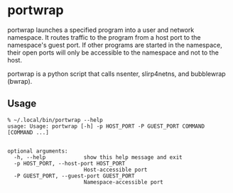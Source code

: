 portwrap
========
portwrap launches a specified program into a user and network namespace. It
routes traffic to the program from a host port to the namespace's guest port.
If other programs are started in the namespace, their open ports will only be
accessible to the namespace and not to the host.

portwrap is a python script that calls nsenter, slirp4netns, and bubblewrap
(bwrap).

Usage
-----
```console
% ~/.local/bin/portwrap --help
usage: Usage: portwrap [-h] -p HOST_PORT -P GUEST_PORT COMMAND [COMMAND ...]


optional arguments:
  -h, --help            show this help message and exit
  -p HOST_PORT, --host-port HOST_PORT
                        Host-accessible port
  -P GUEST_PORT, --guest-port GUEST_PORT
                        Namespace-accessible port
```
